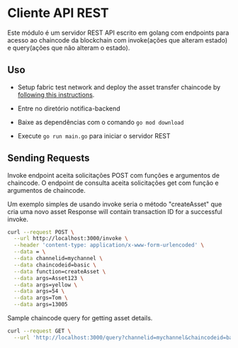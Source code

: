# Cliente API REST

Este módulo é um servidor REST API escrito em golang com endpoints para acesso ao chaincode da blockchain com invoke(ações que alteram estado) e query(ações que não alteram o estado).

  
## Uso

- Setup fabric test network and deploy the asset transfer chaincode by [following this instructions](https://hyperledger-fabric.readthedocs.io/en/release-2.4/test_network.html).

- Entre no diretório notifica-backend 
- Baixe as dependências com o comando `go mod download`
- Execute `go run main.go` para iniciar o servidor REST

## Sending Requests
Invoke endpoint aceita solicitações POST com funções e argumentos de chaincode. O endpoint de consulta aceita solicitações get com função e argumentos de chaincode.

Um exemplo simples de usando invoke seria o método "createAsset" que cria uma novo asset Response will contain transaction ID for a successful invoke.

``` sh
curl --request POST \
  --url http://localhost:3000/invoke \
  --header 'content-type: application/x-www-form-urlencoded' \
  --data = \
  --data channelid=mychannel \
  --data chaincodeid=basic \
  --data function=createAsset \
  --data args=Asset123 \
  --data args=yellow \
  --data args=54 \
  --data args=Tom \
  --data args=13005
```
Sample chaincode query for getting asset details.

``` sh
curl --request GET \
  --url 'http://localhost:3000/query?channelid=mychannel&chaincodeid=basic&function=ReadAsset&args=Asset123' 
  ```
